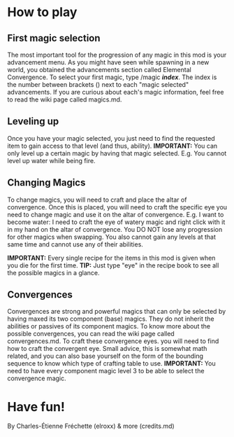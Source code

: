 
# How to play

## First magic selection

The most important tool for the progression of any magic in this mod is your advancement menu. As you might have seen while spawning in a new world, you obtained the advancements section called Elemental Convergence. To select your first magic, type /magic ***index***. The index is the number between brackets () next to each "magic selected" advancements. If you are curious about each's magic information, feel free to read the wiki page called magics.md.
## Leveling up
Once you have your magic selected, you just need to find the requested item to gain access to that level (and thus, ability).
**IMPORTANT:** You can only level up a certain magic by having that magic selected. E.g. You cannot level up water while being fire.
## Changing Magics
To change magics, you will need to craft and place the altar of convergence. Once this is placed, you will need to craft the specific eye you need to change magic and use it on the altar of convergence. E.g. I want to become water: I need to craft the eye of watery magic and right click with it in my hand on the altar of convergence.
You DO NOT lose any progression for other magics when swapping. You also cannot gain any levels at that same time and cannot use any of their abilities.

**IMPORTANT:** Every single recipe for the items in this mod is given when you die for the first time.
**TIP:** Just type "eye" in the recipe book to see all the possible magics in a glance.
## Convergences
Convergences are strong and powerful magics that can only be selected by having maxed its two component (base) magics. They do not inherit the abilities or passives of its component magics. To know more about the possible convergences, you can read the wiki page called convergences.md. To craft these convergence eyes. you will need to find how to craft the convergent eye. Small advice, this is somewhat math related, and you can also base yourself on the form of the bounding sequence to know which type of crafting table to use.
**IMPORTANT:** You need to have every component magic level 3 to be able to select the convergence magic.

# Have fun!
By Charles-Étienne Fréchette (elroxx) & more (credits.md)

